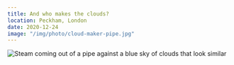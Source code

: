 ```yaml
---
title: And who makes the clouds?
location: Peckham, London
date: 2020-12-24
image: "/img/photo/cloud-maker-pipe.jpg"
---
```


![Steam coming out of a pipe against a blue sky of clouds that look similar](/img/photo/cloud-maker-pipe.jpg)
